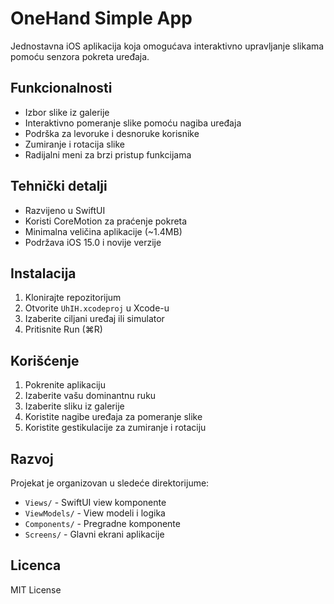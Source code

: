 # OneHand Simple App

Jednostavna iOS aplikacija koja omogućava interaktivno upravljanje slikama pomoću senzora pokreta uređaja.

## Funkcionalnosti

- Izbor slike iz galerije
- Interaktivno pomeranje slike pomoću nagiba uređaja
- Podrška za levoruke i desnoruke korisnike
- Zumiranje i rotacija slike
- Radijalni meni za brzi pristup funkcijama

## Tehnički detalji

- Razvijeno u SwiftUI
- Koristi CoreMotion za praćenje pokreta
- Minimalna veličina aplikacije (~1.4MB)
- Podržava iOS 15.0 i novije verzije

## Instalacija

1. Klonirajte repozitorijum
2. Otvorite `UhIH.xcodeproj` u Xcode-u
3. Izaberite ciljani uređaj ili simulator
4. Pritisnite Run (⌘R)

## Korišćenje

1. Pokrenite aplikaciju
2. Izaberite vašu dominantnu ruku
3. Izaberite sliku iz galerije
4. Koristite nagibe uređaja za pomeranje slike
5. Koristite gestikulacije za zumiranje i rotaciju

## Razvoj

Projekat je organizovan u sledeće direktorijume:
- `Views/` - SwiftUI view komponente
- `ViewModels/` - View modeli i logika
- `Components/` - Pregradne komponente
- `Screens/` - Glavni ekrani aplikacije

## Licenca

MIT License 